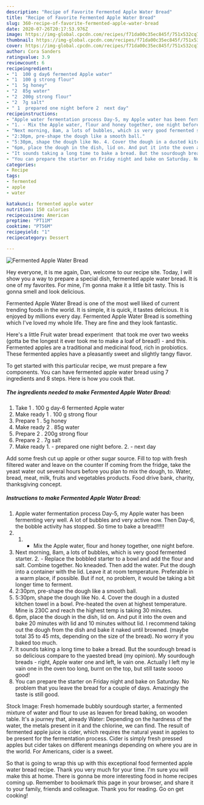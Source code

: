 ```yaml
---
description: "Recipe of Favorite Fermented Apple Water Bread"
title: "Recipe of Favorite Fermented Apple Water Bread"
slug: 360-recipe-of-favorite-fermented-apple-water-bread
date: 2020-07-26T20:17:53.976Z
image: https://img-global.cpcdn.com/recipes/f71da00c35ec845f/751x532cq70/fermented-apple-water-bread-recipe-main-photo.jpg
thumbnail: https://img-global.cpcdn.com/recipes/f71da00c35ec845f/751x532cq70/fermented-apple-water-bread-recipe-main-photo.jpg
cover: https://img-global.cpcdn.com/recipes/f71da00c35ec845f/751x532cq70/fermented-apple-water-bread-recipe-main-photo.jpg
author: Cora Sanders
ratingvalue: 3.9
reviewcount: 6
recipeingredient:
- "1  100 g day6 fermented Apple water"
- "1  100 g strong flour"
- "1  5g honey"
- "2  85g water"
- "2  200g strong flour"
- "2  7g salt"
- " 1  prepared one night before 2  next day"
recipeinstructions:
- "Apple water fermentation process Day-5, my Apple water has been fermenting very well. A lot of bubbles and very active now. Then Day-6, the bobble activity has stopped. So time to bake a bread!!!!!"
- "1. - Mix the Apple water, flour and honey together, one night before."
- "Next morning, 8am, a lots of bubbles, which is very good fermented starter. 2. - Replace the bobbled starter to a bowl and add the flour and salt. Combine together. No kneaded. Then add the water. Put the dough into a container with the lid. Leave it at room temperature. Preferable in a warm place, if possible. But if not, no problem, it would be taking a bit longer time to ferment."
- "2:30pm, pre-shape the dough like a smooth ball."
- "5:30pm, shape the dough like No. 4. Cover the dough in a dusted kitchen towel in a bowl. Pre-heated the oven at highest temperature. Mine is 230C and reach the highest temp is taking 30 minutes."
- "6pm, place the dough in the dish, lid on. And put it into the oven and bake 20 minutes with lid and 10 minutes without lid. I recommend taking out the dough from the dish and bake it naked until browned. (maybe total 35 to 45 mts, depending on the size of the bread). No worry if you baked too much."
- "It sounds taking a long time to bake a bread. But the sourdough bread is so delicious compare to the yaested bread (my opinion). My sourdough breads - right, Apple water one and left, le vain one. Actually I left my le vain one in the oven too long, burnt on the top, but still taste soooo good!"
- "You can prepare the starter on Friday night and bake on Saturday. No problem that you leave the bread for a couple of days. Amazingly the taste is still good."
categories:
- Recipe
tags:
- fermented
- apple
- water

katakunci: fermented apple water 
nutrition: 150 calories
recipecuisine: American
preptime: "PT11M"
cooktime: "PT56M"
recipeyield: "1"
recipecategory: Dessert

---
```



![Fermented Apple Water Bread](https://img-global.cpcdn.com/recipes/f71da00c35ec845f/751x532cq70/fermented-apple-water-bread-recipe-main-photo.jpg)

Hey everyone, it is me again, Dan, welcome to our recipe site. Today, I will show you a way to prepare a special dish, fermented apple water bread. It is one of my favorites. For mine, I'm gonna make it a little bit tasty. This is gonna smell and look delicious.

Fermented Apple Water Bread is one of the most well liked of current trending foods in the world. It is simple, it is quick, it tastes delicious. It is enjoyed by millions every day. Fermented Apple Water Bread is something which I've loved my whole life. They are fine and they look fantastic.

Here&#39;s a little Fruit water bread experiment ‍ that took me over two weeks (gotta be the longest it ever took me to make a loaf of bread!) - and this. Fermented apples are a traditional and medicinal food, rich in probiotics. These fermented apples have a pleasantly sweet and slightly tangy flavor.


To get started with this particular recipe, we must prepare a few components. You can have fermented apple water bread using 7 ingredients and 8 steps. Here is how you cook that.

<!--inarticleads1-->

##### The ingredients needed to make Fermented Apple Water Bread:

1. Take 1 . 100 g day-6 fermented Apple water
1. Make ready 1 . 100 g strong flour
1. Prepare 1 . 5g honey
1. Make ready 2 . 85g water
1. Prepare 2 . 200g strong flour
1. Prepare 2 . 7g salt
1. Make ready  1. - prepared one night before. 2. - next day


Add some fresh cut up apple or other sugar source. Fill to top with fresh filtered water and leave on the counter If coming from the fridge, take the yeast water out several hours before you plan to mix the dough, to. Water, bread, meat, milk, fruits and vegetables products. Food drive bank, charity, thanksgiving concept. 

<!--inarticleads2-->

##### Instructions to make Fermented Apple Water Bread:

1. Apple water fermentation process Day-5, my Apple water has been fermenting very well. A lot of bubbles and very active now. Then Day-6, the bobble activity has stopped. So time to bake a bread!!!!!
1. 1. - Mix the Apple water, flour and honey together, one night before.
1. Next morning, 8am, a lots of bubbles, which is very good fermented starter. 2. - Replace the bobbled starter to a bowl and add the flour and salt. Combine together. No kneaded. Then add the water. Put the dough into a container with the lid. Leave it at room temperature. Preferable in a warm place, if possible. But if not, no problem, it would be taking a bit longer time to ferment.
1. 2:30pm, pre-shape the dough like a smooth ball.
1. 5:30pm, shape the dough like No. 4. Cover the dough in a dusted kitchen towel in a bowl. Pre-heated the oven at highest temperature. Mine is 230C and reach the highest temp is taking 30 minutes.
1. 6pm, place the dough in the dish, lid on. And put it into the oven and bake 20 minutes with lid and 10 minutes without lid. I recommend taking out the dough from the dish and bake it naked until browned. (maybe total 35 to 45 mts, depending on the size of the bread). No worry if you baked too much.
1. It sounds taking a long time to bake a bread. But the sourdough bread is so delicious compare to the yaested bread (my opinion). My sourdough breads - right, Apple water one and left, le vain one. Actually I left my le vain one in the oven too long, burnt on the top, but still taste soooo good!
1. You can prepare the starter on Friday night and bake on Saturday. No problem that you leave the bread for a couple of days. Amazingly the taste is still good.


Stock Image: Fresh homemade bubbly sourdough starter, a fermented mixture of water and flour to use as leaven for bread baking, on wooden table. It&#39;s a journey that, already Water: Depending on the hardness of the water, the metals present in it and the chlorine, we can find. The result of fermented apple juice is cider, which requires the natural yeast in apples to be present for the fermentation process. Cider is simply fresh pressed apples but cider takes on different meanings depending on where you are in the world. For Americans, cider is a sweet. 

So that is going to wrap this up with this exceptional food fermented apple water bread recipe. Thank you very much for your time. I'm sure you will make this at home. There is gonna be more interesting food in home recipes coming up. Remember to bookmark this page in your browser, and share it to your family, friends and colleague. Thank you for reading. Go on get cooking!
